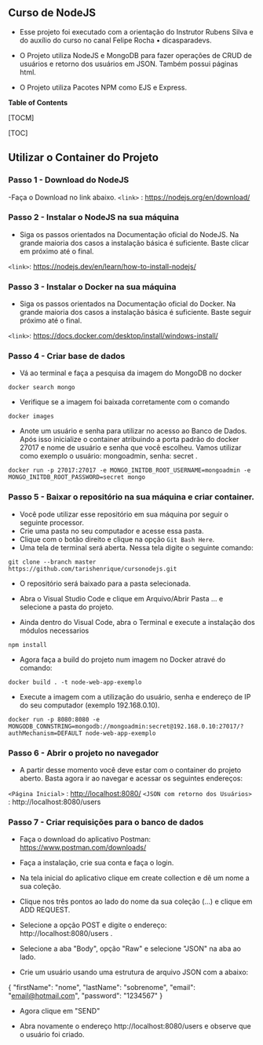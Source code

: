 ## Curso de NodeJS

- Esse projeto foi executado com a orientação do Instrutor Rubens Silva e do auxílio do curso no canal Felipe Rocha • dicasparadevs.

- O Projeto utiliza NodeJS e MongoDB para fazer operações de CRUD de usuários e retorno dos usuários em JSON. Também possui páginas html.
- O Projeto utiliza Pacotes NPM como EJS e Express.

**Table of Contents**

[TOCM]

[TOC]

## Utilizar o Container do Projeto

### Passo 1 - Download do NodeJS

-Faça o Download no link abaixo.
`<link>` : <https://nodejs.org/en/download/>

### Passo 2 - Instalar o NodeJS na sua máquina

- Siga os passos orientados na Documentação oficial do NodeJS. Na grande maioria dos casos a instalação básica é suficiente. Baste clicar em próximo até o final.

`<link>`: https://nodejs.dev/en/learn/how-to-install-nodejs/

### Passo 3 - Instalar o Docker na sua máquina

- Siga os passos orientados na Documentação oficial do Docker. Na grande maioria dos casos a instalação básica é suficiente. Baste seguir próximo até o final.

`<link>`: https://docs.docker.com/desktop/install/windows-install/

### Passo 4 - Criar base de dados

- Vá ao terminal e faça a pesquisa da imagem do MongoDB no docker

`docker search mongo `

- Verifique se a imagem foi baixada corretamente com o comando

`docker images`

- Anote um usuário e senha para utilizar no acesso ao Banco de Dados. Após isso inicialize o container atribuindo a porta padrão do docker 27017 e nome de usuário e senha que você escolheu. Vamos utilizar como exemplo o usuário: mongoadmin, senha: secret .

`docker run -p 27017:27017 -e MONGO_INITDB_ROOT_USERNAME=mongoadmin -e MONGO_INITDB_ROOT_PASSWORD=secret mongo`

### Passo 5 - Baixar o repositório na sua máquina e criar container.

- Você pode utilizar esse repositório em sua máquina por seguir o seguinte processor.
- Crie uma pasta no seu computador e acesse essa pasta.
- Clique com o botão direito e clique na opção `Git Bash Here`.
- Uma tela de terminal será aberta. Nessa tela digite o seguinte comando:

`git clone --branch master https://github.com/tarishenrique/cursonodejs.git`

- O repositório será baixado para a pasta selecionada.

- Abra o Visual Studio Code e clique em Arquivo/Abrir Pasta ... e selecione a pasta do projeto.

- Ainda dentro do Visual Code, abra o Terminal e execute a instalação dos módulos necessarios

`npm install`

- Agora faça a build do projeto num imagem no Docker atravé do comando:

`docker build . -t node-web-app-exemplo`

- Execute a imagem com a utilização do usuário, senha e endereço de IP do seu computador (exemplo 192.168.0.10).

`docker run -p 8080:8080 -e MONGODB_CONNSTRING=mongodb://mongoadmin:secret@192.168.0.10:27017/?authMechanism=DEFAULT node-web-app-exemplo`

### Passo 6 - Abrir o projeto no navegador

- A partir desse momento você deve estar com o container do projeto aberto. Basta agora ir ao navegar e acessar os seguintes endereços:

`<Página Inicial>` : <http://localhost:8080/>
`<JSON com retorno dos Usuários>` : http://localhost:8080/users

### Passo 7 - Criar requisições para o banco de dados

- Faça o download do aplicativo Postman:
  https://www.postman.com/downloads/

- Faça a instalação, crie sua conta e faça o login.

- Na tela inicial do aplicativo clique em create collection e dê um nome a sua coleção.

- Clique nos três pontos ao lado do nome da sua coleção (...) e clique em ADD REQUEST.

- Selecione a opção POST e digite o endereço: http://localhost:8080/users .

- Selecione a aba "Body", opção "Raw" e selecione "JSON" na aba ao lado.

- Crie um usuário usando uma estrutura de arquivo JSON com a abaixo:

{
"firstName": "nome",
"lastName": "sobrenome",
"email": "email@hotmail.com",
"password": "1234567"
}

- Agora clique em "SEND"

- Abra novamente o endereço http://localhost:8080/users e observe que o usuário foi criado.
